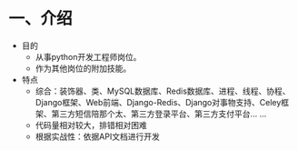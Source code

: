 # 一、介绍

* 目的
  * 从事python开发工程师岗位。
  * 作为其他岗位的附加技能。
* 特点
  * 综合：装饰器、类、MySQL数据库、Redis数据库、进程、线程、协程、Django框架、Web前端、Django-Redis、Django对事物支持、Celey框架、第三方短信陪那个太、第三方登录平台、第三方支付平台.\.. .\..
  * 代码量相对较大，排错相对困难
  * 根据实战性：依据API文档进行开发
